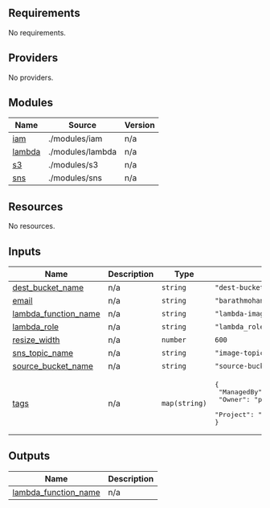 ## Requirements

No requirements.

## Providers

No providers.

## Modules

| Name | Source | Version |
|------|--------|---------|
| <a name="module_iam"></a> [iam](#module\_iam) | ./modules/iam | n/a |
| <a name="module_lambda"></a> [lambda](#module\_lambda) | ./modules/lambda | n/a |
| <a name="module_s3"></a> [s3](#module\_s3) | ./modules/s3 | n/a |
| <a name="module_sns"></a> [sns](#module\_sns) | ./modules/sns | n/a |

## Resources

No resources.

## Inputs

| Name | Description | Type | Default | Required |
|------|-------------|------|---------|:--------:|
| <a name="input_dest_bucket_name"></a> [dest\_bucket\_name](#input\_dest\_bucket\_name) | n/a | `string` | `"dest-bucket-image-bmware"` | no |
| <a name="input_email"></a> [email](#input\_email) | n/a | `string` | `"barathmohan.sivas@hcltech.com"` | no |
| <a name="input_lambda_function_name"></a> [lambda\_function\_name](#input\_lambda\_function\_name) | n/a | `string` | `"lambda-image"` | no |
| <a name="input_lambda_role"></a> [lambda\_role](#input\_lambda\_role) | n/a | `string` | `"lambda_role_s3_image"` | no |
| <a name="input_resize_width"></a> [resize\_width](#input\_resize\_width) | n/a | `number` | `600` | no |
| <a name="input_sns_topic_name"></a> [sns\_topic\_name](#input\_sns\_topic\_name) | n/a | `string` | `"image-topic"` | no |
| <a name="input_source_bucket_name"></a> [source\_bucket\_name](#input\_source\_bucket\_name) | n/a | `string` | `"source-bucket-image-bmware"` | no |
| <a name="input_tags"></a> [tags](#input\_tags) | n/a | `map(string)` | <pre>{<br/>  "ManagedBy": "Terraform",<br/>  "Owner": "prodTeam",<br/>  "Project": "ImageProcessor"<br/>}</pre> | no |

## Outputs

| Name | Description |
|------|-------------|
| <a name="output_lambda_function_name"></a> [lambda\_function\_name](#output\_lambda\_function\_name) | n/a |

